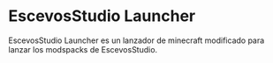 # EscevosStudio Launcher
EscevosStudio Launcher es un lanzador de minecraft modificado para lanzar los modspacks de EscevosStudio.
